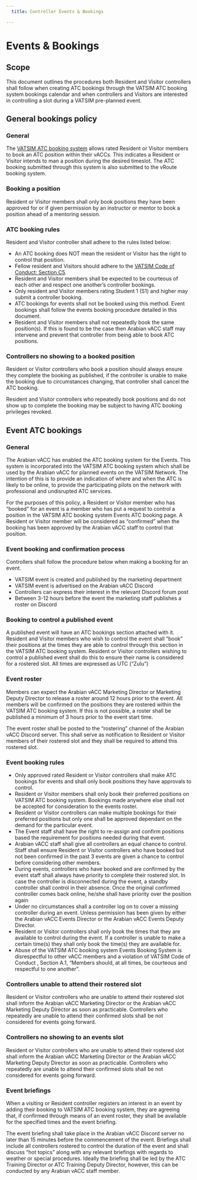 ```yaml
---
  title: Controller Events & Bookings

---
```

# Events & Bookings
## Scope
This document outlines the procedures both Resident and Visitor controllers shall follow when creating ATC bookings through the VATSIM ATC booking system bookings calendar and when controllers and Visitors are interested in controlling a slot during a VATSIM pre-planned event.

## General bookings policy
### General
The [VATSIM ATC booking system](https://atc-bookings.vatsim.net/) allows rated Resident or Visitor members to book an ATC position within their vACCs. This indicates a Resident or Visitor intends to man a position during the desired timeslot. The ATC booking submitted through this system is also submitted to the vRoute booking system.

### Booking a position
Resident or Visitor members shall only book positions they have been approved for or if given permission by an instructor or mentor to book a position ahead of a mentoring session.

### ATC booking rules
Resident and Visitor controller shall adhere to the rules listed below:

* An ATC booking does NOT mean the resident or Visitor has the right to control that position.
* Fellow resident and Visitors should adhere to the [VATSIM Code of Conduct: Section C5](https://vatsim.net/docs/policy/code-of-conduct).
* Resident and Visitor members shall be expected to be courteous of each other and respect one another’s controller bookings.
* Only resident and Visitor members rating Student 1 (S1) and higher may submit a controller booking.
* ATC bookings for events shall not be booked using this method. Event bookings shall follow the events booking procedure detailed in this document.
* Resident and Visitor members shall not repeatedly book the same position(s). If this is found to be the case then Arabian vACC staff may intervene and prevent that controller from being able to book ATC positions.

### Controllers no showing to a booked position
Resident or Visitor controllers who book a position should always ensure they complete the booking as published, if the controller is unable to make the booking due to circumstances changing, that controller shall cancel the ATC booking.

Resident and Visitor controllers who repeatedly book positions and do not show up to complete the booking may be subject to having ATC booking privileges revoked.

## Event ATC bookings
### General
The Arabian vACC has enabled the ATC booking system for the Events. This system is incorporated into the VATSIM ATC booking system which shall be used by the Arabian vACC for planned events on the VATSIM Network. The intention of this is to provide an indication of where and when the ATC is likely to be online, to provide the participating pilots on the network with professional and undisrupted ATC services.

For the purposes of this policy, a Resident or Visitor member who has “booked” for an event is a member who has put a request to control a position in the VATSIM ATC booking system Events ATC booking page. A Resident or Visitor member will be considered as “confirmed” when the booking has been approved by the Arabian vACC staff to control that position.

### Event booking and confirmation process
Controllers shall follow the procedure below when making a booking for an event.

* VATSIM event is created and published by the marketing department
* VATSIM event is advertised on the Arabian vACC Discord
* Controllers can express their interest in the relevant Discord forum post
* Between 3-12 hours before the event the marketing staff publishes a roster on Discord

### Booking to control a published event
A published event will have an ATC bookings section attached with it. Resident and Visitor members who wish to control the event shall “book” their positions at the times they are able to control through this section in the VATSIM ATC booking system. Resident or Visitor controllers wishing to control a published event shall do this to ensure their name is considered for a rostered slot. All times are expressed as UTC (“Zulu”)

### Event roster
Members can expect the Arabian vACC Marketing Director or Marketing Deputy Director to release a roster around 12 hours prior to the event. All members will be confirmed on the positions they are rostered within the VATSIM ATC booking system. If this is not possible, a roster shall be published a minimum of 3 hours prior to the event start time.

The event roster shall be posted to the “rostering” channel of the Arabian vACC Discord server. This shall serve as notification to Resident or Visitor members of their rostered slot and they shall be
required to attend this rostered slot.

### Event booking rules
* Only approved rated Resident or Visitor controllers shall make ATC bookings for events and shall only book positions they have approvals to control.
* Resident or Visitor members shall only book their preferred positions on VATSIM ATC booking system. Bookings made anywhere else shall not be accepted for consideration to the events roster.
* Resident or Visitor controllers can make multiple bookings for their preferred positions but only one shall be approved dependant on the demand for the particular event.
* The Event staff shall have the right to re-assign and confirm positions based the requirement for positions needed during that event.
* Arabian vACC staff shall give all controllers an equal chance to control. Staff shall ensure Resident or Visitor controllers who have booked but not been confirmed in the past 3 events are given a chance to control before considering other members.
* During events, controllers who have booked and are confirmed by the event staff shall always have priority to complete their rostered slot. In case the controller is disconnected during the event, a standby controller shall control in their absence. Once the original confirmed controller comes back online, he/she shall have priority over the position again
* Under no circumstances shall a controller log on to cover a missing controller during an event. Unless permission has been given by either the Arabian vACC Events Director or the Arabian vACC Events Deputy Director.
* Resident or Visitor controllers shall only book the times that they are available to control during the event. If a controller is unable to make a certain time(s) they shall only book the time(s) they are available for.
* Abuse of the VATSIM ATC booking system Events Booking System is disrespectful to other vACC members and a violation of VATSIM Code of Conduct , Section A.1, “Members should, at all times, be courteous and respectful to one another”.

### Controllers unable to attend their rostered slot
Resident or Visitor controllers who are unable to attend their rostered slot shall inform the Arabian vACC Marketing Director or the Arabian vACC Marketing Deputy Director as soon as practicable. Controllers who repeatedly are unable to attend their confirmed slots shall be not considered for events going forward.

### Controllers no showing to an events slot
Resident or Visitor controllers who are unable to attend their rostered slot shall inform the Arabian vACC Marketing Director or the Arabian vACC Marketing Deputy Director as soon as practicable. Controllers who repeatedly are unable to attend their confirmed slots shall be not considered for events going forward.

### Event briefings
When a visiting or Resident controller registers an interest in an event by adding their booking to VATSIM ATC booking system, they are agreeing that, if confirmed through means of an event roster, they shall be available for the specified times and the event briefing.

The event briefing shall take place in the Arabian vACC Discord server no later than 15 minutes before the commencement of the event. Briefings shall include all controllers rostered to control the
duration of the event and shall discuss “hot topics” along with any relevant briefings with regards to weather or special procedures. Ideally the briefing shall be led by the ATC Training Director or ATC Training Deputy Director, however, this can be conducted by any Arabian vACC staff member.
